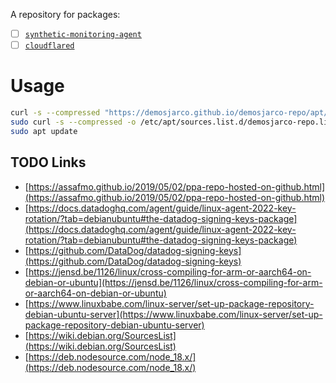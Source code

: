A repository for packages:

- [ ] [`synthetic-monitoring-agent`](https://github.com/grafana/synthetic-monitoring-agent)
- [ ] [`cloudflared`](https://github.com/cloudflare/cloudflared)

# Usage
```bash
curl -s --compressed "https://demosjarco.github.io/demosjarco-repo/apt/KEY.gpg" | gpg --dearmor | sudo tee /usr/share/keyrings/demosjarco-repo.gpg >/dev/null
sudo curl -s --compressed -o /etc/apt/sources.list.d/demosjarco-repo.list "https://demosjarco.github.io/demosjarco-repo/apt/demosjarco-repo.list"
sudo apt update
```

## TODO Links
- [https://assafmo.github.io/2019/05/02/ppa-repo-hosted-on-github.html](https://assafmo.github.io/2019/05/02/ppa-repo-hosted-on-github.html)
- [https://docs.datadoghq.com/agent/guide/linux-agent-2022-key-rotation/?tab=debianubuntu#the-datadog-signing-keys-package](https://docs.datadoghq.com/agent/guide/linux-agent-2022-key-rotation/?tab=debianubuntu#the-datadog-signing-keys-package)
- [https://github.com/DataDog/datadog-signing-keys](https://github.com/DataDog/datadog-signing-keys)
- [https://jensd.be/1126/linux/cross-compiling-for-arm-or-aarch64-on-debian-or-ubuntu](https://jensd.be/1126/linux/cross-compiling-for-arm-or-aarch64-on-debian-or-ubuntu)
- [https://www.linuxbabe.com/linux-server/set-up-package-repository-debian-ubuntu-server](https://www.linuxbabe.com/linux-server/set-up-package-repository-debian-ubuntu-server)
- [https://wiki.debian.org/SourcesList](https://wiki.debian.org/SourcesList)
- [https://deb.nodesource.com/node_18.x/](https://deb.nodesource.com/node_18.x/)